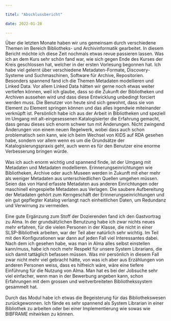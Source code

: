 ```yaml
---

titel: "Abschlussbericht"

date: 2022-01-28

---
```



Über die letzten Monate haben wir uns gemeinsam durch verschiedene Themen im Bereich Bibliotheks- und Archivinformatik gearbeitet. In diesem Bericht möchte ich diese Zeit nochmals etwas revue passieren lassen. Was ich an dem Kurs sehr schön fand war, wie sich gegen Ende des Kurses der Kreis geschlossen hat, welcher in der ersten Vorlesung begonnen hat. Ich habe viel gelernt über verschiedene Metadaten-Formate, Discovery-Systeme und Suchmaschinen, Software für Archive, Repositorien. Besonders spannend fand ich die Themen Metadaten modellieren und Linked Data. Vor allem Linked Data hätten wir gerne noch etwas weiter vertiefen können, weil ich glaube, dass so die Zukunft der Bibliotheken und Archiven aussehen wird und dass diese Entwicklung unbedingt forciert werden muss. Die Benutzer von heute sind sich gewohnt, dass sie von Element zu Element springen können und das alles irgendwie miteinander verknüpft ist. Persönlich habe ich aus der Arbeit in Bibliotheken und speziell im Umgang mit alt-eingesessenen Katalogisierter die Erfahrung gemacht, dass genau dieses sich enorm schwer tun mit Änderungen. Nicht zwingend Änderungen von einem neuen Regelwerk, wobei dass auch schon problematisch sein kann, wie ich beim Wechsel von KIDS auf RDA gesehen habe, sondern vor allem wenn es um die Grundsätze der Katalogisierungspraxis geht, auch wenn es für den Benutzer eine enorme Verbesserung bringen würde. <br> <br>
Was ich auch enorm wichtig und spannend finde, ist der Umgang mit Metadaten und Metadaten modellieren. Erinnerungseinrichtungen wie Bibliotheken, Archive oder auch Museen werden in Zukunft mit eher mehr als weniger Metadaten aus unterschiedlichen Quellen umgehen müssen. Seien das von Hand erfasste Metadaten aus anderen Einrichtungen oder maschinell eingespielte Metadaten aus Verlagen. Die saubere Aufbereitung der Metadaten gehört zum Kerngeschäft der Erinnerungseinrichtungen und ein gut gepflegter Katalog verlangt nach einheitlichen Daten, um Redundanz und Verwirrung zu vermeiden. <br> <br>
Eine gute Ergänzung zum Stoff der Dozierenden fand ich den Gastvortrag zu Alma. In der grundsätzlichen Benutzung habe ich zwar nichts neues mehr erfahren, für die vielen Personen in der Klasse, die nicht in einer SLSP-Bibliothek arbeiten, war der Teil aber natürlich sehr wichtig. Im Teil mit den Konfigurationen war dann auf jeden Fall viel Interessantes dabei. Nach dem ich gesehen habe, was man in Alma alles selbst einstellen kann/muss, habe ich noch mehr Respekt für unsere System Librarians, die sich damit tattäglich befassen müssen. Was mir persönlich in diesem Fall zwar nicht mehr viel gebracht hätte, von was ich aber aus Erzählungen von anderen Personen weiss, dass es hilfreich wäre, wäre eine tiefere Einführung für die Nutzung von Alma. Man hat es bei der Jobsuche sehr viel einfacher, wenn man in der Bewerbung angeben kann, schon Erfahrungen mit dem grossen und weitverbreiteten Bibliothekssystem gesammelt hat. <br> <br>
Durch das Modul habe ich etwas die Begeisterung für das Bibliothekswesen zurückgewonnen. Ich fände es sehr spannend als System Librarian in einer Bibliothek zu arbeiten oder bei einer Implementierung wie sowas wie BIBFRAME mitwirken zu können. 
